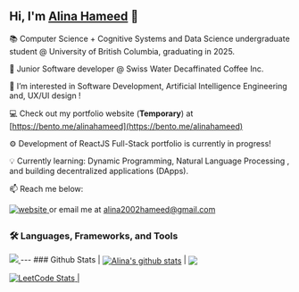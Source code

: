 

## Hi, I'm [Alina Hameed](https://bento.me/alinahameed) 👋

📚 Computer Science + Cognitive Systems and Data Science undergraduate student @ University of British Columbia, graduating in 2025.

💼 Junior Software developer @ Swiss Water Decaffinated Coffee Inc.

👀 I’m interested in Software Development, Artificial Intelligence Engineering and, UX/UI design !

💻 Check out my portfolio website (**Temporary**) at [https://bento.me/alinahameed](https://bento.me/alinahameed)

⚙️ Development of ReactJS Full-Stack portfolio is currently in progress!

💡 Currently learning: Dynamic Programming, Natural Language Processing , and building decentralized applications (DApps). 

📫 Reach me below:
<div align="left">
<a href="https://bento.me/alinahameed" target="_blank">
  <img src=https://img.shields.io/badge/website-000000?style=for-the-badge&logo=About.me&logoColor=white alt=website style="margin-bottom: 5px;" />
</a> or email me at <a href="mailto:daichifg0626@gmail.com" target="_blank">alina2002hameed@gmail.com</a>

### :hammer_and_wrench: Languages, Frameworks, and Tools
  <a href="https://skillicons.dev">
    <img src="https://skillicons.dev/icons?i=scala,py,cpp,js,html,css,react,nodejs,mysql,git&theme=light" />
  </a>
  ---
### Github Stats  
| <a href="https://github.com/Alinahameed"><img align="center" src="https://github-readme-stats.vercel.app/api?username=Alinahameed&show_icons=true&include_all_commits=true&count_private=false&title_color=FF5F05&text_color=13294B&icon_color=009FD4&bg_color=F8FAFC&hide_border=false" alt="Alina's github stats" /></a> | <a href="https://github.com/Alinahameed"><img align="center" src="https://github-readme-stats.vercel.app/api/top-langs/?username=Awakuruf&layout=compact&title_color=FF5F05&text_color=13294B&icon_color=009FD4&bg_color=F8FAFC&hide_border=false&langs_count=7&locale=en&hide=CSS,SCSS" /></a> 

<a href="https://leetcode.com/daichifr/">![LeetCode Stats](https://leetcard.jacoblin.cool/rehanalina?theme=light&font=Fira%20Code&ext=heatmap) | <div align="center">

